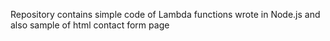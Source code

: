 Repository contains simple code of Lambda functions wrote in Node.js and also sample of html contact form page 
